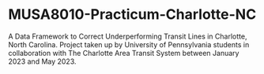 # MUSA8010-Practicum-Charlotte-NC
A Data Framework to Correct Underperforming Transit Lines in Charlotte, North Carolina. Project taken up by University of Pennsylvania students in collaboration with The Charlotte Area Transit System between January 2023 and May 2023. 

